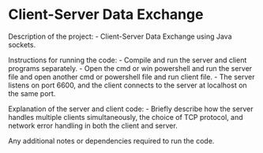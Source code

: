 # Client-Server Data Exchange
 
Description of the project: 
                           - Client-Server Data Exchange using Java sockets.

Instructions for running the code: 
                                  - Compile and run the server and client programs separately.
                                  - Open the cmd or win powershell and run the server file and open another cmd or powershell file and run client file.
                                  - The server listens on port 6600, and the client connects to the server at localhost on the same port.

Explanation of the server and client code: 
                                          - Briefly describe how the server handles multiple clients simultaneously, the choice of TCP protocol, and network error                                              handling in both the client and server.

Any additional notes or dependencies required to run the code.
